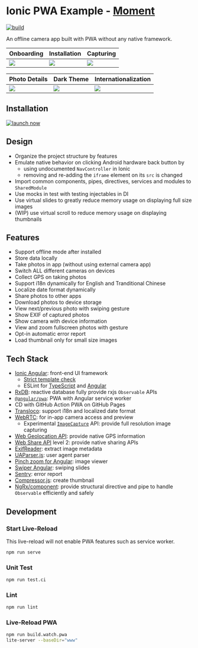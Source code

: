 # Ionic PWA Example - [Moment](https://seanwu1105.github.io/ionic-pwa-example-moment)

[![build](https://github.com/seanwu1105/ionic-pwa-example-moment/actions/workflows/build.yml/badge.svg)](https://github.com/seanwu1105/ionic-pwa-example-moment/actions/workflows/build.yml)

An offline camera app built with PWA without any native framework.

| Onboarding                                                                                                 | Installation                                                                                               | Capturing                                                                                                  |
| ---------------------------------------------------------------------------------------------------------- | ---------------------------------------------------------------------------------------------------------- | ---------------------------------------------------------------------------------------------------------- |
| ![](https://user-images.githubusercontent.com/14951000/112729593-f0d7a580-8f67-11eb-8bbb-b15aac1cdf63.gif) | ![](https://user-images.githubusercontent.com/14951000/112729595-f208d280-8f67-11eb-861d-550ade2b8c28.gif) | ![](https://user-images.githubusercontent.com/14951000/112729596-f46b2c80-8f67-11eb-8e84-b53ad3052a6f.gif) |

| Photo Details                                                                                              | Dark Theme                                                                                                 | Internationalization                                                                                       |
| ---------------------------------------------------------------------------------------------------------- | ---------------------------------------------------------------------------------------------------------- | ---------------------------------------------------------------------------------------------------------- |
| ![](https://user-images.githubusercontent.com/14951000/112729598-f7feb380-8f67-11eb-9801-e567f89ca066.gif) | ![](https://user-images.githubusercontent.com/14951000/112729601-f92fe080-8f67-11eb-97ba-a7723bdfd302.gif) | ![](https://user-images.githubusercontent.com/14951000/112729602-f92fe080-8f67-11eb-8b03-834735ae802f.gif) |

## Installation

[![launch now](https://user-images.githubusercontent.com/14951000/112782686-2f608380-9080-11eb-970e-b1ba58cfd509.png)](https://seanwu1105.github.io/ionic-pwa-example-moment)

## Design

- Organize the project structure by features
- Emulate native behavior on clicking Android hardware back button by
  - using undocumented `NavController` in Ionic
  - removing and re-adding the `iframe` element on its `src` is changed
- Import common components, pipes, directives, services and modules to `SharedModule`
- Use mocks in test with testing injectables in DI
- Use virtual slides to greatly reduce memory usage on displaying full size images
- (WIP) use virtual scroll to reduce memory usage on displaying thumbnails

## Features

- Support offline mode after installed
- Store data locally
- Take photos in app (without using external camera app)
- Switch ALL different cameras on devices
- Collect GPS on taking photos
- Support i18n dynamically for English and Tranditional Chinese
- Localize date format dynamically
- Share photos to other apps
- Download photos to device storage
- View next/previous photo with swiping gesture
- Show EXIF of captured photos
- Show camera with device information
- View and zoom fullscreen photos with gesture
- Opt-in automatic error report
- Load thumbnail only for small size images

## Tech Stack

- [Ionic Angular](https://ionicframework.com/docs/angular/overview): front-end UI framework
  - [Strict template check](https://angular.io/guide/template-typecheck)
  - ESLint for [TypeScript](https://github.com/typescript-eslint/typescript-eslint) and [Angular](https://github.com/angular-eslint/angular-eslint)
- [RxDB](https://rxdb.info/): reactive database fully provide rxjs `Observable` APIs
- [`@angular/pwa`](https://angular.io/guide/service-worker-intro): PWA with Angular service worker
- CD with GitHub Action PWA on GitHub Pages
- [Transloco](https://ngneat.github.io/transloco/): support i18n and localized date format
- [WebRTC](https://webrtc.org/): for in-app camera access and preview
  - Experimental [`ImageCapture`](https://www.w3.org/TR/image-capture/) API: provide full resolution image capturing
- [Web Geolocation API](https://developer.mozilla.org/en-US/docs/Web/API/Geolocation_API): provide native GPS information
- [Web Share API](https://developer.mozilla.org/en-US/docs/Web/API/Navigator/share) level 2: provide native sharing APIs
- [ExifReader](https://github.com/mattiasw/ExifReader): extract image metadata
- [UAParser.js](https://github.com/faisalman/ua-parser-js): user agent parser
- [Pinch zoom for Angular](https://github.com/drozhzhin-n-e/ngx-pinch-zoom): image viewer
- [Swiper Angular](https://swiperjs.com/angular): swiping slides
- [Sentry](https://sentry.io/welcome/): error report
- [Compressor.js](https://github.com/fengyuanchen/compressorjs): create thumbnail
- [NgRx/component](https://ngrx.io/guide/component): provide structural directive and pipe to handle `Observable` efficiently and safely

## Development

### Start Live-Reload

This live-reload will not enable PWA features such as service worker.

```bash
npm run serve
```

### Unit Test

```bash
npm run test.ci
```

### Lint

```bash
npm run lint
```

### Live-Reload PWA

```bash
npm run build.watch.pwa
lite-server --baseDir="www"
```
